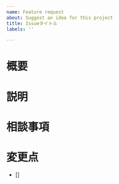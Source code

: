 ```yaml
---
name: Feature request
about: Suggest an idea for this project
title: Issueタイトル
labels: ''

---
```


# 概要
<!-- なぜIssueを立てるのか概要の説明 -->

# 説明
<!-- 具体的な内容を説明 -->

# 相談事項
<!-- なにか懸念事項があればここに記入 -->
<!-- 例）〇〇のバグの直し方が分からない。-->

# 変更点
<!-- 変更する必要がある箇所を箇条書きで記入 -->
- []
